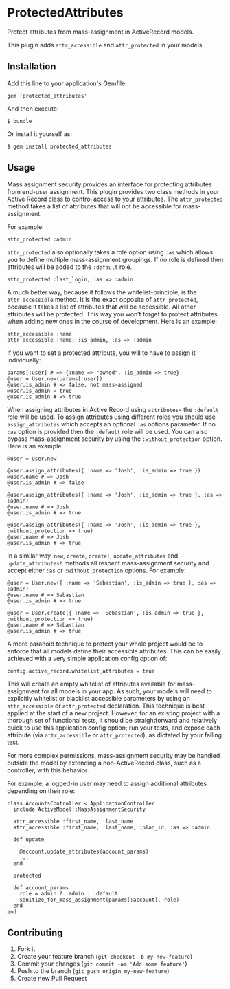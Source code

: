 # ProtectedAttributes

Protect attributes from mass-assignment in ActiveRecord models.

This plugin adds `attr_accessible` and `attr_protected` in your models.

## Installation

Add this line to your application's Gemfile:

    gem 'protected_attributes'

And then execute:

    $ bundle

Or install it yourself as:

    $ gem install protected_attributes

## Usage

Mass assignment security provides an interface for protecting attributes from end-user assignment. This plugin provides two class methods in your Active Record class to control access to your attributes. The `attr_protected` method takes a list of attributes that will not be accessible for mass-assignment. 

For example:

    attr_protected :admin

`attr_protected` also optionally takes a role option using `:as` which allows you to define multiple mass-assignment groupings. If no role is defined then attributes will be added to the `:default` role.

    attr_protected :last_login, :as => :admin

A much better way, because it follows the whitelist-principle, is the `attr_accessible` method. It is the exact opposite of `attr_protected`, because it takes a list of attributes that will be accessible. All other attributes will be protected. This way you won’t forget to protect attributes when adding new ones in the course of development. Here is an example:

    attr_accessible :name
    attr_accessible :name, :is_admin, :as => :admin

If you want to set a protected attribute, you will to have to assign it individually:

    params[:user] # => {:name => "owned", :is_admin => true}
    @user = User.new(params[:user])
    @user.is_admin # => false, not mass-assigned
    @user.is_admin = true
    @user.is_admin # => true

When assigning attributes in Active Record using `attributes=` the `:default` role will be used. To assign attributes using different roles you should use `assign_attributes` which accepts an optional `:as` options parameter. If no `:as` option is provided then the `:default` role will be used. 
You can also bypass mass-assignment security by using the `:without_protection` option. Here is an example:

    @user = User.new
 
    @user.assign_attributes({ :name => 'Josh', :is_admin => true })
    @user.name # => Josh
    @user.is_admin # => false
 
    @user.assign_attributes({ :name => 'Josh', :is_admin => true }, :as => :admin)
    @user.name # => Josh
    @user.is_admin # => true
 
    @user.assign_attributes({ :name => 'Josh', :is_admin => true }, :without_protection => true)
    @user.name # => Josh
    @user.is_admin # => true

In a similar way, `new`, `create`, `create!`, `update_attributes` and `update_attributes!` methods all respect mass-assignment security and accept either `:as` or `:without_protection` options. For example:

    @user = User.new({ :name => 'Sebastian', :is_admin => true }, :as => :admin)
    @user.name # => Sebastian
    @user.is_admin # => true
 
    @user = User.create({ :name => 'Sebastian', :is_admin => true }, :without_protection => true)
    @user.name # => Sebastian
    @user.is_admin # => true

A more paranoid technique to protect your whole project would be to enforce that all models define their accessible attributes. 
This can be easily achieved with a very simple application config option of:

    config.active_record.whitelist_attributes = true

This will create an empty whitelist of attributes available for mass-assignment for all models in your app. 
As such, your models will need to explicitly whitelist or blacklist accessible parameters by using an `attr_accessible` or `attr_protected` declaration. This technique is best applied at the start of a new project. However, for an existing project with a thorough set of functional tests, it should be straightforward and relatively quick to use this application config option; run your tests, and expose each attribute (via `attr_accessible` or `attr_protected`), as dictated by your failing test.

For more complex permissions, mass-assignment security may be handled outside the model by extending a non-ActiveRecord class, such as a controller, with this behavior.

For example, a logged-in user may need to assign additional attributes depending on their role:

    class AccountsController < ApplicationController
      include ActiveModel::MassAssignmentSecurity

      attr_accessible :first_name, :last_name
      attr_accessible :first_name, :last_name, :plan_id, :as => :admin

      def update
        ...
        @account.update_attributes(account_params)
        ...
      end

      protected

      def account_params
        role = admin ? :admin : :default
        sanitize_for_mass_assignment(params[:account], role)
      end
    end

## Contributing

1. Fork it
2. Create your feature branch (`git checkout -b my-new-feature`)
3. Commit your changes (`git commit -am 'Add some feature'`)
4. Push to the branch (`git push origin my-new-feature`)
5. Create new Pull Request
